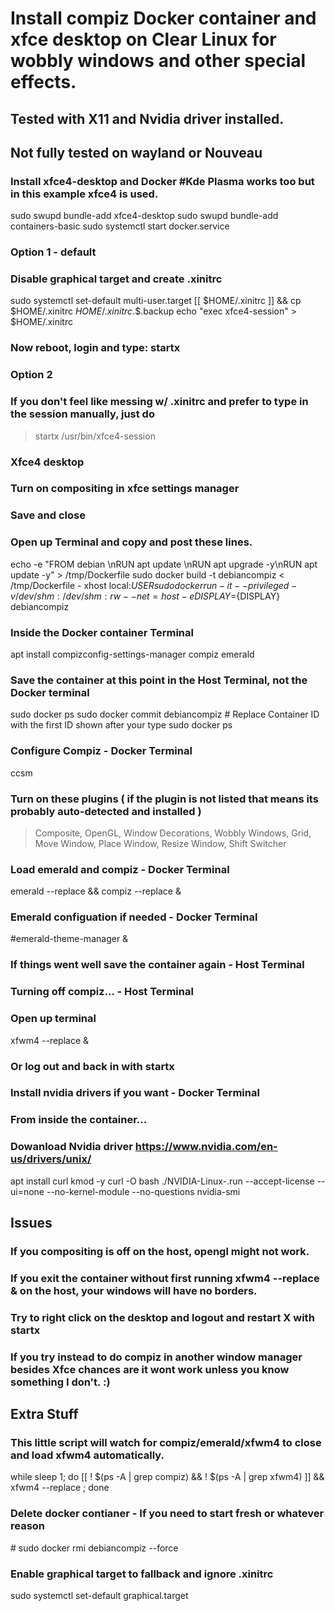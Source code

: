 # Install compiz Docker container and xfce desktop on Clear Linux for wobbly windows and other special effects.
## Tested with X11 and Nvidia driver installed.
## Not fully tested on wayland or Nouveau


### Install xfce4-desktop and Docker #Kde Plasma works too but in this example xfce4 is used.
sudo swupd bundle-add xfce4-desktop
sudo swupd bundle-add containers-basic
sudo systemctl start docker.service

### Option 1 - default
### Disable graphical target and create .xinitrc
sudo systemctl set-default multi-user.target 
[[ $HOME/.xinitrc ]] && cp $HOME/.xinitrc $HOME/.xinitrc.$$.backup
echo "exec xfce4-session" > $HOME/.xinitrc
### Now reboot, login and type: startx

### Option 2
### If you don't feel like messing w/ .xinitrc and prefer to type in the session manually, just do
> startx /usr/bin/xfce4-session

### Xfce4 desktop
### Turn on compositing in xfce settings manager
### Save and close

### Open up Terminal and copy and post these lines.
echo -e "FROM debian \\nRUN apt update \\nRUN apt upgrade -y\\nRUN apt update -y" > /tmp/Dockerfile
sudo docker build -t debiancompiz < /tmp/Dockerfile -
xhost local:${USER}
sudo docker run -it --privileged -v /dev/shm:/dev/shm:rw --net=host -e DISPLAY=${DISPLAY} debiancompiz

### Inside the Docker container Terminal
apt install compizconfig-settings-manager compiz emerald 


### Save the container at this point in the Host Terminal, not the Docker terminal
sudo docker ps
sudo docker commit <CONTAINER ID>  debiancompiz  # Replace Container ID with the first ID shown after your type sudo docker ps


### Configure Compiz - Docker Terminal
ccsm
### Turn on these plugins ( if the plugin is not listed that means its probably auto-detected and installed )
> Composite, OpenGL, Window Decorations, Wobbly Windows, Grid, Move Window, Place Window, Resize Window, Shift Switcher

### Load emerald and compiz - Docker Terminal
emerald --replace && compiz --replace &

### Emerald configuation if needed - Docker Terminal
#emerald-theme-manager &


### If things went well save the container again - Host Terminal


### Turning off compiz... - Host Terminal
### Open up terminal 
xfwm4 --replace &
### Or log out and back in with startx


### Install nvidia drivers if you want - Docker Terminal
### From inside the container...
### Dowanload Nvidia driver https://www.nvidia.com/en-us/drivers/unix/
apt install curl kmod -y
curl -O <link to driver>
bash ./NVIDIA-Linux-<your driver here>.run --accept-license --ui=none --no-kernel-module --no-questions
nvidia-smi


## Issues
### If you compositing is off on the host, opengl might not work.
### If you exit the container without first running xfwm4 --replace & on the host, your windows will have no borders.
### Try to right click on the desktop and logout and restart X with startx
 
### If you try instead to do compiz in another window manager besides Xfce chances are it wont work unless you know something I don't. :)

## Extra Stuff
### This little script will watch for compiz/emerald/xfwm4 to close and load xfwm4 automatically.  
while sleep 1; do [[ ! $(ps -A | grep compiz) && ! $(ps -A | grep xfwm4) ]] && xfwm4 --replace ; done

### Delete docker contianer - If you need to start fresh or whatever reason
\# sudo docker rmi debiancompiz --force

### Enable graphical target to fallback and ignore .xinitrc
sudo systemctl set-default graphical.target
